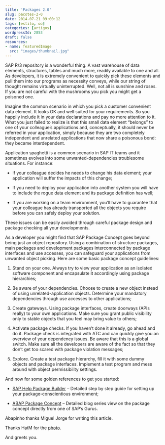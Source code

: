 ```yaml
---
title: 'Packages 2.0'
slug: pacotes-2-0
date: 2014-07-21 09:00:12
tags: [estilo, oo]
categories: [artigos]
wordpressId: 2853
draft: false
resources:
- name: featuredImage
  src: "images/thumbnail.jpg"
---
```

SAP R/3 repository is a wonderful thing. A vast warehouse of data elements, structures, tables and much more, readily available to one and all. As developers, it is extremely convenient to quickly pick these elements and pull them into our programs as necessity conveys, while our string of thought remains virtually uninterrupted.
Well, not all is sunshine and roses. If you are not careful with the mushrooms you pick you might get a poisoned one.

<!--more-->

Imagine the common scenario in which you pick a customer convenient data element. It looks OK and well suited for your requirements. So you happily include it in your data declarations and pay no more attention to it. What you just failed to realize is that this small data element “belongs” to one of your colleague’s applications and, conceptually, it should never be referred in your application, simply because they are two completely independent and unrelated applications that now share a poisonous bond: they became interdependent.

Application spaghetti is a common scenario in SAP IT teams and it sometimes evolves into some unwanted-dependencies troublesome situations. For instance:

  * If your colleague decides he needs to change his data element; your application will suffer the impacts of this change;

  * If you need to deploy your application into another system you will have to include the rogue data element and its package definition has well;

  * If you are working on a team environment, you’ll have to guarantee that your colleague has already transported all the objects you require before you can safely deploy your solution.

These issues can be easily avoided through careful package design and package checking all your developments.

As a developer you might find that SAP Package Concept goes beyond being just an object repository. Using a combination of structure packages, main packages and development packages interconnected by package interfaces and use accesses, you can safeguard your applications from unwanted object picking.
Here are some basic package concept guidelines:

  1. Stand on your one. Always try to view your application as an isolated software component and encapsulate it accordingly using package hierarchies;

  2. Be aware of your dependencies. Choose to create a new object instead of using unrelated-application objects. Determine your mandatory dependencies through use accesses to other applications;

  3. Create gateways. Using package interfaces, create doorways (APIs really) to your own applications. Make sure you grant public visibility only to stable objects that you feel may bring value to others;

  4. Activate package checks. If you haven’t done it already, go ahead and do it. Package check is integrated with ATC and can quickly give you an overview of your dependency issues. Be aware that this is a global switch. Make sure all the developers are aware of the fact so that they don’t get too scared with package violation messages;

  5. Explore. Create a test package hierarchy, fill it with some dummy objects and package interfaces. Implement a test program and mess around with object permissibility settings.

And now for some golden references to get you started:

  * [SAP Help Package Builder][1] – Detailed step by step guide for setting up your package-conscientious environment;

  * [ABAP Package Concept][2] – Detailed blog series view on the package concept directly from one of SAP’s Gurus.

Abapinho thanks Miguel Jorge for writing this article.

Thanks HatM for the [photo][3].

And greets you.

   [1]: http://help.sap.com/saphelp_erp60_sp/helpdata/en/af/40bd38652c8c42e10000009b38f8cf/content.htm?frameset=/en/09/6eb8c3f98011d3964300a0c94260a5/frameset.htm¤t_toc=/en/d1/802cfc454211d189710000e8322d00/plain.htm&node_id=606&show_children=false
   [2]: http://scn.sap.com/blogs/ttrapp/2011/12/04/abap-package-concept-part-1-the-basics
   [3]: https://www.flickr.com/photos/hatm/3448832284/in/photostream/?rb=1
